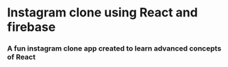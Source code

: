 # Instagram clone using React and firebase

### A fun instagram clone app created to learn advanced concepts of React